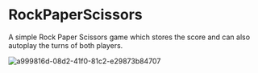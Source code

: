 # RockPaperScissors
A simple Rock Paper Scissors game which stores the score and can also autoplay the turns of both players.

![a999816d-08d2-41f0-81c2-e29873b84707](https://github.com/GiXhnu/rockPaperScissors/assets/62526531/d8a7b09f-ecea-4e62-a58d-fc8545ec5f4a)
